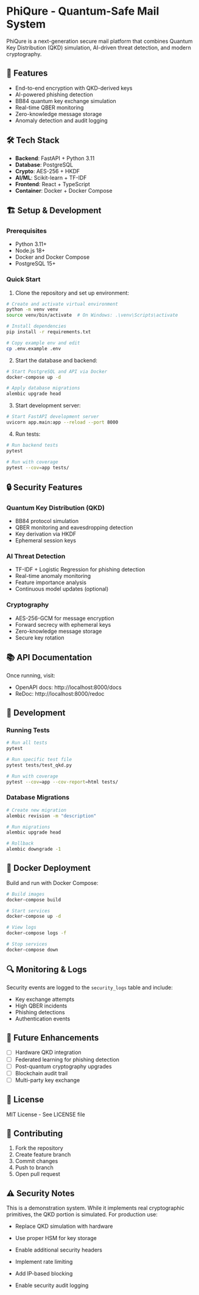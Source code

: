 # PhiQure - Quantum-Safe Mail System

PhiQure is a next-generation secure mail platform that combines Quantum Key Distribution (QKD) simulation, AI-driven threat detection, and modern cryptography.

## 🚀 Features

-  End-to-end encryption with QKD-derived keys
-  AI-powered phishing detection
-  BB84 quantum key exchange simulation
-  Real-time QBER monitoring
-  Zero-knowledge message storage
-  Anomaly detection and audit logging

## 🛠️ Tech Stack

- **Backend**: FastAPI + Python 3.11
- **Database**: PostgreSQL
- **Crypto**: AES-256 + HKDF
- **AI/ML**: Scikit-learn + TF-IDF
- **Frontend**: React + TypeScript
- **Container**: Docker + Docker Compose

## 🏗️ Setup & Development

### Prerequisites

- Python 3.11+
- Node.js 18+
- Docker and Docker Compose
- PostgreSQL 15+

### Quick Start

1. Clone the repository and set up environment:

```bash
# Create and activate virtual environment
python -m venv venv
source venv/bin/activate  # On Windows: .\venv\Scripts\activate

# Install dependencies
pip install -r requirements.txt

# Copy example env and edit
cp .env.example .env
```

2. Start the database and backend:

```bash
# Start PostgreSQL and API via Docker
docker-compose up -d

# Apply database migrations
alembic upgrade head
```

3. Start development server:

```bash
# Start FastAPI development server
uvicorn app.main:app --reload --port 8000
```

4. Run tests:

```bash
# Run backend tests
pytest

# Run with coverage
pytest --cov=app tests/
```

## 🔒 Security Features

### Quantum Key Distribution (QKD)

- BB84 protocol simulation
- QBER monitoring and eavesdropping detection
- Key derivation via HKDF
- Ephemeral session keys

### AI Threat Detection

- TF-IDF + Logistic Regression for phishing detection
- Real-time anomaly monitoring
- Feature importance analysis
- Continuous model updates (optional)

### Cryptography

- AES-256-GCM for message encryption
- Forward secrecy with ephemeral keys
- Zero-knowledge message storage
- Secure key rotation

## 📚 API Documentation

Once running, visit:
- OpenAPI docs: http://localhost:8000/docs
- ReDoc: http://localhost:8000/redoc

## 🧪 Development

### Running Tests

```bash
# Run all tests
pytest

# Run specific test file
pytest tests/test_qkd.py

# Run with coverage
pytest --cov=app --cov-report=html tests/
```

### Database Migrations

```bash
# Create new migration
alembic revision -m "description"

# Run migrations
alembic upgrade head

# Rollback
alembic downgrade -1
```

## 🐋 Docker Deployment

Build and run with Docker Compose:

```bash
# Build images
docker-compose build

# Start services
docker-compose up -d

# View logs
docker-compose logs -f

# Stop services
docker-compose down
```

## 🔍 Monitoring & Logs

Security events are logged to the `security_logs` table and include:
- Key exchange attempts
- High QBER incidents
- Phishing detections
- Authentication events

## 🚀 Future Enhancements

- [ ] Hardware QKD integration
- [ ] Federated learning for phishing detection
- [ ] Post-quantum cryptography upgrades
- [ ] Blockchain audit trail
- [ ] Multi-party key exchange

## 📝 License

MIT License - See LICENSE file

## 🤝 Contributing

1. Fork the repository
2. Create feature branch
3. Commit changes
4. Push to branch
5. Open pull request

## ⚠️ Security Notes

This is a demonstration system. While it implements real cryptographic primitives, the QKD portion is simulated. For production use:

- Replace QKD simulation with hardware
- Use proper HSM for key storage
- Enable additional security headers
- Implement rate limiting
- Add IP-based blocking

- Enable security audit logging
